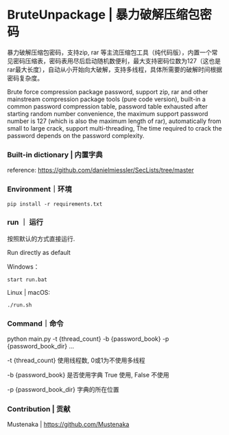 # BruteUnpackage | 暴力破解压缩包密码

暴力破解压缩包密码，支持zip, rar 等主流压缩包工具（纯代码版），内置一个常见密码压缩表，密码表用尽后启动随机数便利，最大支持密码位数为127（这也是rar最大长度），自动从小开始向大破解，支持多线程，具体所需要的破解时间根据密码复杂度。

Brute force compression package password, support zip, rar and other mainstream compression package tools (pure code version), built-in a common password compression table, password table exhausted after starting random number convenience, the maximum support password number is 127 (which is also the maximum length of rar), automatically from small to large crack, support multi-threading, The time required to crack the password depends on the password complexity.

### Built-in dictionary |  内置字典

reference: https://github.com/danielmiessler/SecLists/tree/master

### Environment｜环境

```
pip install -r requirements.txt
```

### run ｜ 运行

按照默认的方式直接运行.

Run directly as default

Windows：

```
start run.bat
```

Linux | macOS:

```
./run.sh
```

### Command｜命令

python main.py -t {thread_count} -b {password_book} -p {password_book_dir} ...

-t {thread_count} 使用线程数, 0或1为不使用多线程

-b {password_book} 是否使用字典 True 使用, False 不使用

-p {password_book_dir} 字典的所在位置

### Contribution | 贡献

Mustenaka | https://github.com/Mustenaka